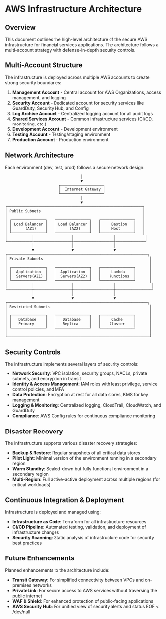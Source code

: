 # AWS Infrastructure Architecture

## Overview

This document outlines the high-level architecture of the secure AWS infrastructure for financial services applications. The architecture follows a multi-account strategy with defense-in-depth security controls.

## Multi-Account Structure

The infrastructure is deployed across multiple AWS accounts to create strong security boundaries:

1. **Management Account** - Central account for AWS Organizations, access management, and logging
2. **Security Account** - Dedicated account for security services like GuardDuty, Security Hub, and Config
3. **Log Archive Account** - Centralized logging account for all audit logs
4. **Shared Services Account** - Common infrastructure services (CI/CD, monitoring, etc.)
5. **Development Account** - Development environment
6. **Testing Account** - Testing/staging environment
7. **Production Account** - Production environment

## Network Architecture

Each environment (dev, test, prod) follows a secure network design:

```
                                  │
                                  ▼
                        ┌───────────────────┐
                        │  Internet Gateway │
                        └───────────────────┘
                                  │
                                  ▼
┌─────────────────────────────────────────────────────────────┐
│ Public Subnets                                              │
│                                                             │
│ ┌───────────────┐   ┌───────────────┐   ┌───────────────┐   │
│ │ Load Balancer │   │ Load Balancer │   │     Bastion   │   │
│ │      (AZ1)    │   │      (AZ2)    │   │     Host      │   │
│ └───────────────┘   └───────────────┘   └───────────────┘   │
│           │                 │                  │             │
└───────────┼─────────────────┼──────────────────┼─────────────┘
            │                 │                  │
            ▼                 ▼                  ▼
┌───────────────────────────────────────────────────────────────┐
│ Private Subnets                                                │
│                                                                │
│ ┌───────────────┐   ┌───────────────┐   ┌───────────────┐      │
│ │  Application  │   │  Application  │   │     Lambda    │      │
│ │  Servers(AZ1) │   │  Servers(AZ2) │   │    Functions  │      │
│ └───────────────┘   └───────────────┘   └───────────────┘      │
│           │                 │                  │                │
└───────────┼─────────────────┼──────────────────┼────────────────┘
            │                 │                  │
            ▼                 ▼                  ▼
┌───────────────────────────────────────────────────────────────┐
│ Restricted Subnets                                             │
│                                                                │
│ ┌───────────────┐   ┌───────────────┐   ┌───────────────┐      │
│ │   Database    │   │   Database    │   │     Cache     │      │
│ │   Primary     │   │   Replica     │   │    Cluster    │      │
│ └───────────────┘   └───────────────┘   └───────────────┘      │
│                                                                │
└────────────────────────────────────────────────────────────────┘
```

## Security Controls

The infrastructure implements several layers of security controls:

- **Network Security**: VPC isolation, security groups, NACLs, private subnets, and encryption in transit
- **Identity & Access Management**: IAM roles with least privilege, service control policies, and MFA
- **Data Protection**: Encryption at rest for all data stores, KMS for key management
- **Logging & Monitoring**: Centralized logging, CloudTrail, CloudWatch, and GuardDuty
- **Compliance**: AWS Config rules for continuous compliance monitoring

## Disaster Recovery

The infrastructure supports various disaster recovery strategies:

- **Backup & Restore**: Regular snapshots of all critical data stores
- **Pilot Light**: Minimal version of the environment running in a secondary region
- **Warm Standby**: Scaled-down but fully functional environment in a secondary region
- **Multi-Region**: Full active-active deployment across multiple regions (for critical workloads)

## Continuous Integration & Deployment

Infrastructure is deployed and managed using:

- **Infrastructure as Code**: Terraform for all infrastructure resources
- **CI/CD Pipeline**: Automated testing, validation, and deployment of infrastructure changes
- **Security Scanning**: Static analysis of infrastructure code for security best practices

## Future Enhancements

Planned enhancements to the architecture include:

- **Transit Gateway**: For simplified connectivity between VPCs and on-premises networks
- **PrivateLink**: For secure access to AWS services without traversing the public internet
- **WAF & Shield**: For enhanced protection of public-facing applications
- **AWS Security Hub**: For unified view of security alerts and status
EOF < /dev/null